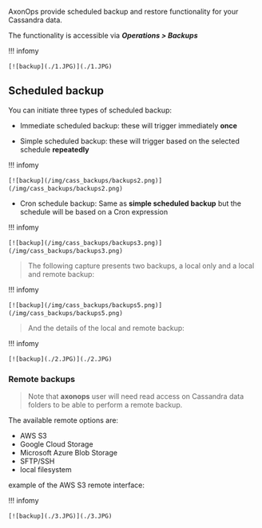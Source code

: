 AxonOps provide scheduled backup and restore functionality for your Cassandra data.

The functionality is accessible via ***Operations > Backups***

!!! infomy 

    [![backup](./1.JPG)](./1.JPG)


## Scheduled backup

You can initiate three types of scheduled backup:

* Immediate scheduled backup: these will trigger immediately **once**

* Simple scheduled backup: these will trigger based on the selected schedule **repeatedly**

!!! infomy 

    [![backup](/img/cass_backups/backups2.png)](/img/cass_backups/backups2.png)

* Cron schedule backup: Same as **simple scheduled backup** but the schedule will be based on a Cron expression

!!! infomy 

    [![backup](/img/cass_backups/backups3.png)](/img/cass_backups/backups3.png)

> The following capture presents two backups, a local only and a local and remote backup:

!!! infomy 

    [![backup](/img/cass_backups/backups5.png)](/img/cass_backups/backups5.png)

> And the details of the local and remote backup:

!!! infomy 

    [![backup](./2.JPG)](./2.JPG)

###  Remote backups 

> Note that **axonops** user will need read access on Cassandra data folders to be able to perform a remote backup.


The available remote options are:

* AWS S3
* Google Cloud Storage
* Microsoft Azure Blob Storage
* SFTP/SSH
* local filesystem

example of the AWS S3 remote interface:

!!! infomy 

    [![backup](./3.JPG)](./3.JPG)

